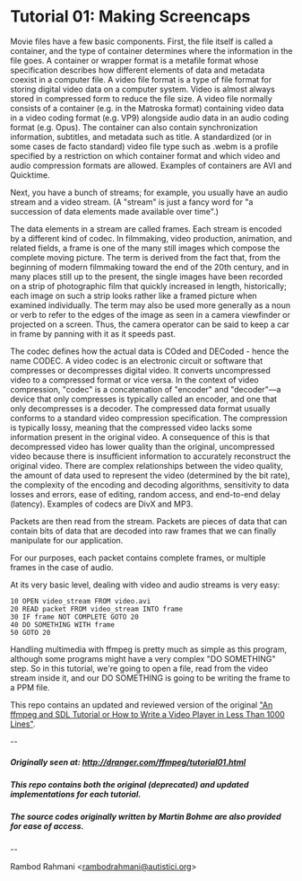 # Tutorial 01: Making Screencaps

Movie files have a few basic components. First, the file itself is called a
container, and the type of container determines where the information in the
file goes. A container or wrapper format is a metafile format whose
specification describes how different elements of data and metadata coexist in a
computer file. A video file format is a type of file format for storing digital
video data on a computer system. Video is almost always stored in compressed
form to reduce the file size.
A video file normally consists of a container (e.g. in the Matroska format)
containing video data in a video coding format (e.g. VP9) alongside audio data
in an audio coding format (e.g. Opus). The container can also contain
synchronization information, subtitles, and metadata such as title. A
standardized (or in some cases de facto standard) video file type such as .webm
is a profile specified by a restriction on which container format and which
video and audio compression formats are allowed. Examples of containers are AVI
and Quicktime.

Next, you have a bunch of streams; for example, you usually have an audio stream
and a video stream. (A "stream" is just a fancy word for "a succession of data
elements made available over time".)

The data elements in a stream are called frames. Each stream is encoded by a
different kind of codec. In filmmaking, video production, animation, and related
fields, a frame is one of the many still images which compose the complete
moving picture. The term is derived from the fact that, from the beginning of
modern filmmaking toward the end of the 20th century, and in many places still
up to the present, the single images have been recorded on a strip of
photographic film that quickly increased in length, historically; each image on
such a strip looks rather like a framed picture when examined individually.
The term may also be used more generally as a noun or verb to refer to the edges
of the image as seen in a camera viewfinder or projected on a screen. Thus, the
camera operator can be said to keep a car in frame by panning with it as it
speeds past.

The codec defines how the actual data is COded and DECoded - hence the name
CODEC. A video codec is an electronic circuit or software that compresses or
decompresses digital video. It converts uncompressed video to a compressed
format or vice versa. In the context of video compression, "codec" is a
concatenation of "encoder" and "decoder"—a device that only compresses is
typically called an encoder, and one that only decompresses is a decoder.
The compressed data format usually conforms to a standard video compression
specification. The compression is typically lossy, meaning that the compressed
video lacks some information present in the original video. A consequence of
this is that decompressed video has lower quality than the original,
uncompressed video because there is insufficient information to accurately
reconstruct the original video.
There are complex relationships between the video quality, the amount of data
used to represent the video (determined by the bit rate), the complexity of the
encoding and decoding algorithms, sensitivity to data losses and errors, ease of
editing, random access, and end-to-end delay (latency).
Examples of codecs are DivX and MP3.

Packets are then read from the stream. Packets are pieces of data that can
contain bits of data that are decoded into raw frames that we can finally
manipulate for our application.

For our purposes, each packet contains complete frames, or multiple frames in
the case of audio.

At its very basic level, dealing with video and audio streams is very easy:

```shell
10 OPEN video_stream FROM video.avi
20 READ packet FROM video_stream INTO frame
30 IF frame NOT COMPLETE GOTO 20
40 DO SOMETHING WITH frame
50 GOTO 20
```

Handling multimedia with ffmpeg is pretty much as simple as this program,
although some programs might have a very complex "DO SOMETHING" step. So in this
tutorial, we're going to open a file, read from the video stream inside it, and
our DO SOMETHING is going to be writing the frame to a PPM file.

This repo contains an updated and reviewed version of the original
["An ffmpeg and SDL Tutorial or How to Write a Video Player in Less Than 1000 Lines"](http://dranger.com/ffmpeg/).

--

##### Originally seen at: http://dranger.com/ffmpeg/tutorial01.html
##### This repo contains both the original (deprecated) and updated implementations for each tutorial.
##### The source codes originally written by Martin Bohme are also provided for ease of access.

--

Rambod Rahmani <<rambodrahmani@autistici.org>>

